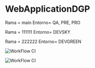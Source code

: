 # WebApplicationDGP 
Rama = main 
Entorno= QA, PRE, PRO

Rama = 111111
Entorno= DEVSKY

Rama = 222222
Entorno= DEVGREEN

![WorkFlow CI](https://github.com/DavidGonzalezTR/WebApplicationDGP/actions/workflows/main.yml/badge.svg)

![WorkFlow CI](https://github.com/DavidGonzalezTR/WebApplicationDGP/actions/workflows/main.yml/badge.svg?event=push)
